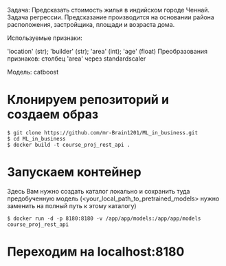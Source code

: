 Задача: Предсказать стоимость жилья в индийском городе Ченнай.
Задача регрессии.
Предсказание производится на основании района расположения, застройщика, площади и возраста дома.

Используемые признаки:

'location' (str);
'builder' (str);
'area' (int);
'age' (float)
Преобразования признаков: столбец 'area' через standardscaler

Модель: catboost

# Клонируем репозиторий и создаем образ
```
$ git clone https://github.com/mr-Brain1201/ML_in_business.git
$ cd ML_in_business
$ docker build -t course_proj_rest_api .
```
# Запускаем контейнер
Здесь Вам нужно создать каталог локально и сохранить туда предобученную модель (<your_local_path_to_pretrained_models> нужно заменить на полный путь к этому каталогу)
```
$ docker run -d -p 8180:8180 -v /app/app/models:/app/app/models course_proj_rest_api
```
# Переходим на localhost:8180
